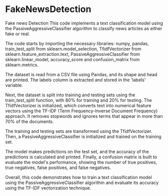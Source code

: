 

# FakeNewsDetection
Fake news Detection 
This code implements a text classification model using the PassiveAggressiveClassifier algorithm to classify news articles as either fake or real. 

The code starts by importing the necessary libraries: numpy, pandas, train_test_split from sklearn.model_selection, TfidfVectorizer from sklearn.feature_extraction.text, PassiveAggressiveClassifier from sklearn.linear_model, accuracy_score and confusion_matrix from sklearn.metrics.

The dataset is read from a CSV file using Pandas, and its shape and head are printed. The labels column is extracted and stored in the 'labels' variable.

Next, the dataset is split into training and testing sets using the train_test_split function, with 80% for training and 20% for testing. The TfidfVectorizer is initialized, which converts text into numerical feature vectors using the TF-IDF (Term Frequency-Inverse Document Frequency) approach. It removes stopwords and ignores terms that appear in more than 70% of the documents.

The training and testing sets are transformed using the TfidfVectorizer. Then, a PassiveAggressiveClassifier is initialized and trained on the training set.

The model makes predictions on the test set, and the accuracy of the predictions is calculated and printed. Finally, a confusion matrix is built to evaluate the model's performance, showing the number of true positives, true negatives, false positives, and false negatives.

Overall, this code demonstrates how to train a text classification model using the PassiveAggressiveClassifier algorithm and evaluate its accuracy using the TF-IDF vectorization technique.
